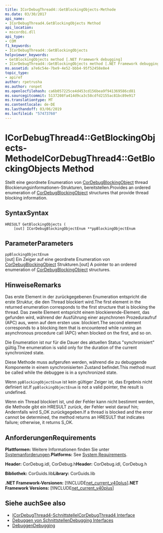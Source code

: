 ```yaml
---
title: ICorDebugThread4::GetBlockingObjects-Methode
ms.date: 03/30/2017
api_name:
- ICorDebugThread4.GetBlockingObjects Method
api_location:
- mscordbi.dll
api_type:
- COM
f1_keywords:
- ICorDebugThread4::GetBlockingObjects
helpviewer_keywords:
- GetBlockingObjects method [.NET Framework debugging]
- ICorDebugThread4::GetBlockingObjects method [.NET Framework debugging]
ms.assetid: a7e6c54e-7be9-4e52-bbb4-95f52458e8e4
topic_type:
- apiref
author: rpetrusha
ms.author: ronpet
ms.openlocfilehash: ca6b057225ce4d453cd156bea9f941369586cd81
ms.sourcegitcommit: 5137208fa414d9ca3c58cdfd2155ac81bc89e917
ms.translationtype: MT
ms.contentlocale: de-DE
ms.lasthandoff: 03/06/2019
ms.locfileid: "57473760"
---
```

# <a name="icordebugthread4getblockingobjects-method"></a><span data-ttu-id="2bf25-102">ICorDebugThread4::GetBlockingObjects-Methode</span><span class="sxs-lookup"><span data-stu-id="2bf25-102">ICorDebugThread4::GetBlockingObjects Method</span></span>
<span data-ttu-id="2bf25-103">Stellt eine geordnete Enumeration von [CorDebugBlockingObject](../../../../docs/framework/unmanaged-api/debugging/cordebugblockingobject-structure.md) thread Blockierungsinformationen-Strukturen, bereitstellen.</span><span class="sxs-lookup"><span data-stu-id="2bf25-103">Provides an ordered enumeration of [CorDebugBlockingObject](../../../../docs/framework/unmanaged-api/debugging/cordebugblockingobject-structure.md) structures that provide thread blocking information.</span></span>  
  
## <a name="syntax"></a><span data-ttu-id="2bf25-104">Syntax</span><span class="sxs-lookup"><span data-stu-id="2bf25-104">Syntax</span></span>  
  
```  
HRESULT GetBlockingObjects (  
    [out] ICorDebugBlockingObjectEnum **ppBlockingObjectEnum  
```  
  
## <a name="parameters"></a><span data-ttu-id="2bf25-105">Parameter</span><span class="sxs-lookup"><span data-stu-id="2bf25-105">Parameters</span></span>  
 `ppBlockingObjectEnum`  
 <span data-ttu-id="2bf25-106">[out] Ein Zeiger auf eine geordnete Enumeration von [CorDebugBlockingObject](../../../../docs/framework/unmanaged-api/debugging/cordebugblockingobject-structure.md) Strukturen.</span><span class="sxs-lookup"><span data-stu-id="2bf25-106">[out] A pointer to an ordered enumeration of [CorDebugBlockingObject](../../../../docs/framework/unmanaged-api/debugging/cordebugblockingobject-structure.md) structures.</span></span>  
  
## <a name="remarks"></a><span data-ttu-id="2bf25-107">Hinweise</span><span class="sxs-lookup"><span data-stu-id="2bf25-107">Remarks</span></span>  
 <span data-ttu-id="2bf25-108">Das erste Element in der zurückgegebenen Enumeration entspricht die erste Struktur, die den Thread blockiert wird.</span><span class="sxs-lookup"><span data-stu-id="2bf25-108">The first element in the returned enumeration corresponds to the first structure that is blocking the thread.</span></span> <span data-ttu-id="2bf25-109">Das zweite Element entspricht einem blockierende-Element, das gefunden wird, während der Ausführung einer asynchronen Prozeduraufruf (APC) aus, wenn auf dem ersten usw. blockiert.</span><span class="sxs-lookup"><span data-stu-id="2bf25-109">The second element corresponds to a blocking item that is encountered while running an asynchronous procedure call (APC) when blocked on the first, and so on.</span></span>  
  
 <span data-ttu-id="2bf25-110">Die Enumeration ist nur für die Dauer des aktuellen Status "synchronisiert" gültig.</span><span class="sxs-lookup"><span data-stu-id="2bf25-110">The enumeration is valid only for the duration of the current synchronized state.</span></span>  
  
 <span data-ttu-id="2bf25-111">Diese Methode muss aufgerufen werden, während die zu debuggende Komponente in einem synchronisierten Zustand befindet.</span><span class="sxs-lookup"><span data-stu-id="2bf25-111">This method must be called while the debuggee is in a synchronized state.</span></span>  
  
 <span data-ttu-id="2bf25-112">Wenn `ppBlockingObjectEnum` ist kein gültiger Zeiger ist, das Ergebnis nicht definiert ist.</span><span class="sxs-lookup"><span data-stu-id="2bf25-112">If `ppBlockingObjectEnum` is not a valid pointer, the result is undefined.</span></span>  
  
 <span data-ttu-id="2bf25-113">Wenn ein Thread blockiert ist, und der Fehler kann nicht bestimmt werden, die Methode gibt ein HRESULT zurück, der Fehler weist darauf hin; Andernfalls wird S_OK zurückgegeben.</span><span class="sxs-lookup"><span data-stu-id="2bf25-113">If a thread is blocked and the error cannot be determined, the method returns an HRESULT that indicates failure; otherwise, it returns S_OK.</span></span>  
  
## <a name="requirements"></a><span data-ttu-id="2bf25-114">Anforderungen</span><span class="sxs-lookup"><span data-stu-id="2bf25-114">Requirements</span></span>  
 <span data-ttu-id="2bf25-115">**Plattformen:** Weitere Informationen finden Sie unter [Systemanforderungen](../../../../docs/framework/get-started/system-requirements.md).</span><span class="sxs-lookup"><span data-stu-id="2bf25-115">**Platforms:** See [System Requirements](../../../../docs/framework/get-started/system-requirements.md).</span></span>  
  
 <span data-ttu-id="2bf25-116">**Header:** CorDebug.idl, CorDebug.h</span><span class="sxs-lookup"><span data-stu-id="2bf25-116">**Header:** CorDebug.idl, CorDebug.h</span></span>  
  
 <span data-ttu-id="2bf25-117">**Bibliothek:** CorGuids.lib</span><span class="sxs-lookup"><span data-stu-id="2bf25-117">**Library:** CorGuids.lib</span></span>  
  
 <span data-ttu-id="2bf25-118">**.NET Framework-Versionen:** [!INCLUDE[net_current_v40plus](../../../../includes/net-current-v40plus-md.md)]</span><span class="sxs-lookup"><span data-stu-id="2bf25-118">**.NET Framework Versions:** [!INCLUDE[net_current_v40plus](../../../../includes/net-current-v40plus-md.md)]</span></span>  
  
## <a name="see-also"></a><span data-ttu-id="2bf25-119">Siehe auch</span><span class="sxs-lookup"><span data-stu-id="2bf25-119">See also</span></span>
- [<span data-ttu-id="2bf25-120">ICorDebugThread4-Schnittstelle</span><span class="sxs-lookup"><span data-stu-id="2bf25-120">ICorDebugThread4 Interface</span></span>](../../../../docs/framework/unmanaged-api/debugging/icordebugthread4-interface.md)
- [<span data-ttu-id="2bf25-121">Debuggen von Schnittstellen</span><span class="sxs-lookup"><span data-stu-id="2bf25-121">Debugging Interfaces</span></span>](../../../../docs/framework/unmanaged-api/debugging/debugging-interfaces.md)
- [<span data-ttu-id="2bf25-122">Debuggen</span><span class="sxs-lookup"><span data-stu-id="2bf25-122">Debugging</span></span>](../../../../docs/framework/unmanaged-api/debugging/index.md)
